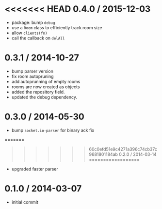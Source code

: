 
<<<<<<< HEAD
0.4.0 / 2015-12-03
==================

  * package: bump `debug`
  * use a `Room` class to efficiently track room size
  * allow `clients(fn)`
  * call the callback on `delAll`

0.3.1 / 2014-10-27
==================

 * bump parser version
 * fix room autopruning
 * add autoprunning of empty rooms
 * rooms are now created as objects
 * added the repository field.
 * updated the debug dependency.

0.3.0 / 2014-05-30
==================

 * bump `socket.io-parser` for binary ack fix

=======
>>>>>>> 60c0efd51e9c4271a396c74cb37c9681801184ab
0.2.0 / 2014-03-14
==================

 * upgraded faster parser

0.1.0 / 2014-03-07
==================

 * initial commit
